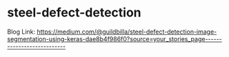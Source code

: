 # steel-defect-detection
Blog Link: https://medium.com/@guildbilla/steel-defect-detection-image-segmentation-using-keras-dae8b4f986f0?source=your_stories_page---------------------------
